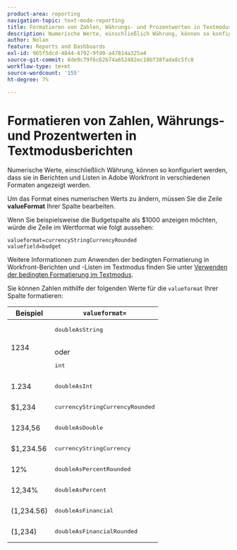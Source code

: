 ```yaml
---
product-area: reporting
navigation-topic: text-mode-reporting
title: Formatieren von Zahlen, Währungs- und Prozentwerten in Textmodusberichten
description: Numerische Werte, einschließlich Währung, können so konfiguriert werden, dass sie in Berichten und Listen in Adobe Workfront in verschiedenen Formaten angezeigt werden.
author: Nolan
feature: Reports and Dashboards
exl-id: 965f5dcd-4844-4792-9fd0-a47814a325a4
source-git-commit: 8de9c79f6c62b74a652482ec10bf38fada8c5fc8
workflow-type: tm+mt
source-wordcount: '155'
ht-degree: 7%

---
```


# Formatieren von Zahlen, Währungs- und Prozentwerten in Textmodusberichten

<!-- Audited: 2/2024 -->

Numerische Werte, einschließlich Währung, können so konfiguriert werden, dass sie in Berichten und Listen in Adobe Workfront in verschiedenen Formaten angezeigt werden.

Um das Format eines numerischen Werts zu ändern, müssen Sie die Zeile **valueFormat** Ihrer Spalte bearbeiten.

Wenn Sie beispielsweise die Budgetspalte als $1000 anzeigen möchten, würde die Zeile im Wertformat wie folgt aussehen:

```
valueformat=currencyStringCurrencyRounded
valuefield=budget
```

Weitere Informationen zum Anwenden der bedingten Formatierung in Workfront-Berichten und -Listen im Textmodus finden Sie unter [Verwenden der bedingten Formatierung im Textmodus](../../../reports-and-dashboards/reports/text-mode/use-conditional-formatting-text-mode.md).

Sie können Zahlen mithilfe der folgenden Werte für die `valueformat` Ihrer Spalte formatieren:

| Beispiel | `valueformat=` |
|---|---|
| 1234 | <pre>doubleAsString</pre> <br>oder <br><pre>int</pre> |
| 1.234 | <pre>doubleAsInt</pre> |
| $1,234 | <pre>currencyStringCurrencyRounded</pre> |
| 1234,56 | <pre>doubleAsDouble</pre> |
| $1,234.56 | <pre>currencyStringCurrency</pre> |
| 12% | <pre>doubleAsPercentRounded</pre> |
| 12,34% | <pre>doubleAsPercent</pre> |
| (1,234.56) | <pre>doubleAsFinancial</pre> |
| (1,234) | <pre>doubleAsFinancialRounded</pre> |

